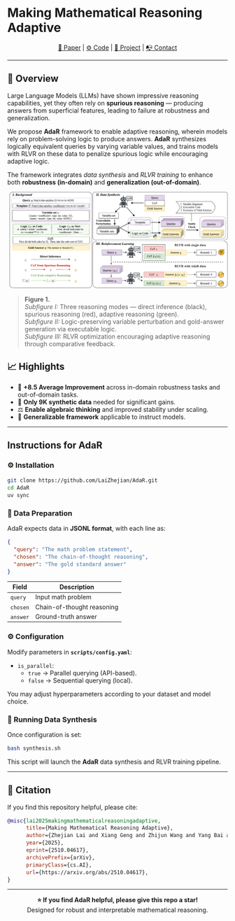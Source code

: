 # Making Mathematical Reasoning Adaptive

<p align="center">
  <a href="https://arxiv.org/abs/2510.04617"> 📃 Paper</a> | 
  <a href="https://github.com/NJUNLP/AdaR"> ⚙️ Code</a> | 
  <a href="https://huggingface.co/collections/DreamW1ngs/adar-68e648e59b2c9aec1208b5ef"> 🤖 Project</a> | 
  <a href="https://resume.laizj.fun/"> 📭 Contact</a> 
</p>

---

## 🌱 Overview

Large Language Models (LLMs) have shown impressive reasoning capabilities, yet they often rely on **spurious reasoning** — producing answers from superficial features, leading to failure at robustness and generalization.

We propose **AdaR** framework to enable adaptive reasoning, wherein models rely on problem-solving logic to produce answers. **AdaR** synthesizes logically equivalent queries by varying variable values, and trains models with RLVR on these data to penalize spurious logic while encouraging adaptive logic.

The framework integrates *data synthesis* and *RLVR training* to enhance both **robustness (in-domain)** and **generalization (out-of-domain)**.

![AdaR Process Framework](./figs/process.png)

> **Figure 1.**  
> *Subfigure I:* Three reasoning modes — direct inference (black), spurious reasoning (red), adaptive reasoning (green).  
> *Subfigure II:* Logic-preserving variable perturbation and gold-answer generation via executable logic.  
> *Subfigure III:* RLVR optimization encouraging adaptive reasoning through comparative feedback.

## 📈 Highlights

- 🚀 **+8.5 Average Improvement** across in-domain robustness tasks and out-of-domain tasks.
- 🧮 **Only 9K synthetic data** needed for significant gains.
- ⚖️ **Enable algebraic thinking** and improved stability under scaling.
- 🔁 **Generalizable framework** applicable to instruct models.

---

## Instructions for **AdaR**

### ⚙️ Installation

```bash
git clone https://github.com/LaiZhejian/AdaR.git
cd AdaR
uv sync
```

### 📂 Data Preparation

AdaR expects data in **JSONL format**, with each line as:

```json
{
  "query": "The math problem statement",
  "chosen": "The chain-of-thought reasoning",
  "answer": "The gold standard answer"
}
```

| Field | Description |
|--------|--------------|
| `query` | Input math problem |
| `chosen` | Chain-of-thought reasoning |
| `answer` | Ground-truth answer |

### ⚙️ Configuration

Modify parameters in **`scripts/config.yaml`**:

- `is_parallel`:  
  - `true` → Parallel querying (API-based).  
  - `false` → Sequential querying (local).

You may adjust hyperparameters according to your dataset and model choice.

### 🔧 Running Data Synthesis

Once configuration is set:

```bash
bash synthesis.sh
```

This script will launch the **AdaR** data synthesis and RLVR training pipeline.

---

## 📜 Citation

If you find this repository helpful, please cite:

```bibtex
@misc{lai2025makingmathematicalreasoningadaptive,
      title={Making Mathematical Reasoning Adaptive}, 
      author={Zhejian Lai and Xiang Geng and Zhijun Wang and Yang Bai and Jiahuan Li and Rongxiang Weng and Jingang Wang and Xuezhi Cao and Xunliang Cai and Shujian Huang},
      year={2025},
      eprint={2510.04617},
      archivePrefix={arXiv},
      primaryClass={cs.AI},
      url={https://arxiv.org/abs/2510.04617}, 
}
```

---

<p align="center">
  <b>⭐️ If you find AdaR helpful, please give this repo a star!</b><br>
  Designed for robust and interpretable mathematical reasoning.
</p>
